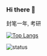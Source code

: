 ### Hi there 👋

封笔一年, 考研

[![Top Langs](https://github-readme-stats.vercel.app/api/top-langs/?username=kingfiox&hide=Jupyter+Notebook,Typst&layout=pie)](https://github.com/anuraghazra/github-readme-stats)

![status](https://github-readme-stats.vercel.app/api?username=KINGFIOX&show_icons=true)
